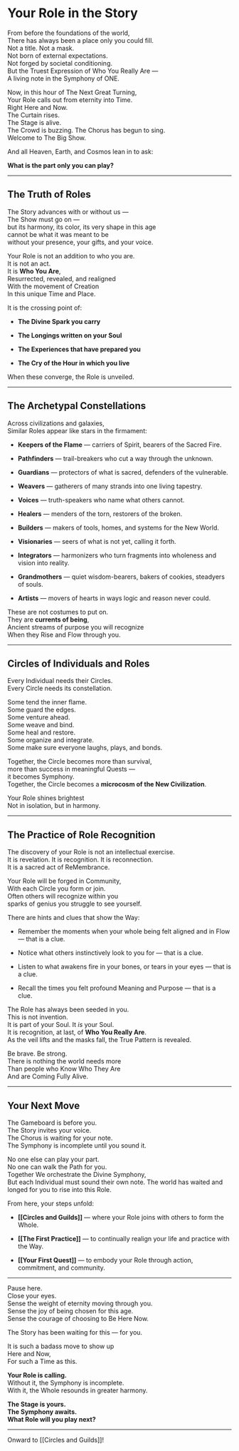 # Your Role in the Story

From before the foundations of the world,  
There has always been a place only you could fill.  
Not a title. Not a mask.  
Not born of external expectations.  
Not forged by societal conditioning.  
But the Truest Expression of Who You Really Are —  
A living note in the Symphony of ONE.

Now, in this hour of The Next Great Turning,  
Your Role calls out from eternity into Time.  
Right Here and Now.  
The Curtain rises.  
The Stage is alive.  
The Crowd is buzzing. 
The Chorus has begun to sing.  
Welcome to The Big Show.

And all Heaven, Earth, and Cosmos lean in to ask:

**What is the part only you can play?**

---

## The Truth of Roles

The Story advances with or without us —  
The Show must go on —  
but its harmony, its color, its very shape in this age  
cannot be what it was meant to be  
without your presence, your gifts, and your voice.

Your Role is not an addition to who you are.  
It is not an act.  
It is **Who You Are**,  
Resurrected, revealed, and realigned  
With the movement of Creation  
In this unique Time and Place.

It is the crossing point of:

- **The Divine Spark you carry**
    
- **The Longings written on your Soul**
    
- **The Experiences that have prepared you**
    
- **The Cry of the Hour in which you live**
    

When these converge, the Role is unveiled.

---

## The Archetypal Constellations

Across civilizations and galaxies,  
Similar Roles appear like stars in the firmament:

- **Keepers of the Flame** — carriers of Spirit, bearers of the Sacred Fire.
    
- **Pathfinders** — trail-breakers who cut a way through the unknown.
    
- **Guardians** — protectors of what is sacred, defenders of the vulnerable.
    
- **Weavers** — gatherers of many strands into one living tapestry.
    
- **Voices** — truth-speakers who name what others cannot.
    
- **Healers** — menders of the torn, restorers of the broken.
    
- **Builders** — makers of tools, homes, and systems for the New World.
    
- **Visionaries** — seers of what is not yet, calling it forth.
    
- **Integrators** — harmonizers who turn fragments into wholeness and vision into reality.
    
- **Grandmothers** — quiet wisdom-bearers, bakers of cookies, steadyers of souls.
    
- **Artists** — movers of hearts in ways logic and reason never could.
    

These are not costumes to put on.  
They are **currents of being**,  
Ancient streams of purpose you will recognize  
When they Rise and Flow through you.

---

## Circles of Individuals and Roles

Every Individual needs their Circles.  
Every Circle needs its constellation.

Some tend the inner flame.  
Some guard the edges.  
Some venture ahead.  
Some weave and bind.  
Some heal and restore.  
Some organize and integrate.  
Some make sure everyone laughs, plays, and bonds.

Together, the Circle becomes more than survival,  
more than success in meaningful Quests —  
it becomes Symphony.  
Together, the Circle becomes a **microcosm of the New Civilization**.

Your Role shines brightest  
Not in isolation, but in harmony.

---

## The Practice of Role Recognition

The discovery of your Role is not an intellectual exercise.  
It is revelation. It is recognition. It is reconnection.  
It is a sacred act of ReMembrance.  

Your Role will be forged in Community,  
With each Circle you form or join.  
Often others will recognize within you  
sparks of genius you struggle to see yourself.

There are hints and clues that show the Way:

- Remember the moments when your whole being felt aligned and in Flow — that is a clue.
    
- Notice what others instinctively look to you for — that is a clue.
    
- Listen to what awakens fire in your bones, or tears in your eyes — that is a clue.
    
- Recall the times you felt profound Meaning and Purpose — that is a clue.
    

The Role has always been seeded in you.  
This is not invention.  
It is part of your Soul. It *is* your Soul.   
It is recognition, at last, of **Who You Really Are**.  
As the veil lifts and the masks fall, the True Pattern is revealed.

Be brave. Be strong.  
There is nothing the world needs more  
Than people who Know Who They Are  
And are Coming Fully Alive.

---

## Your Next Move

The Gameboard is before you.  
The Story invites your voice.  
The Chorus is waiting for your note.  
The Symphony is incomplete until you sound it.

No one else can play your part.  
No one can walk the Path for you.  
Together We orchestrate the Divine Symphony,  
But each Individual must sound their own note.
The world has waited and longed for you to rise into this Role.

From here, your steps unfold:

- **[[Circles and Guilds]]** — where your Role joins with others to form the Whole.
    
- **[[The First Practice]]** — to continually realign your life and practice with the Way.
    
- **[[Your First Quest]]** — to embody your Role through action, commitment, and community.
    

---

Pause here.  
Close your eyes.  
Sense the weight of eternity moving through you.  
Sense the joy of being chosen for this age.  
Sense the courage of choosing to Be Here Now.

The Story has been waiting for this — for you.

It is such a badass move to show up  
Here and Now,  
For such a Time as this.

**Your Role is calling.**  
Without it, the Symphony is incomplete.  
With it, the Whole resounds in greater harmony.

**The Stage is yours.  
The Symphony awaits.  
What Role will you play next?**

---

Onward to [[Circles and Guilds]]!


